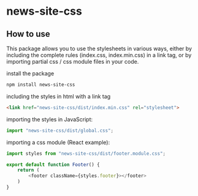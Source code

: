 # news-site-css

## How to use

This package allows you to use the stylesheets in various ways, either by including the complete rules (index.css, index.min.css) in a link tag, or by importing partial css / css module files in your code.

install the package

``` bash
npm install news-site-css
```

including the styles in html with a link tag
``` html
<link href="news-site-css/dist/index.min.css" rel="stylesheet">
```

importing the styles in JavaScript:
``` javascript
import "news-site-css/dist/global.css";
```

importing a css module (React example):
``` javascript
import styles from "news-site-css/dist/footer.module.css";

export default function Footer() {
    return (
        <footer className={styles.footer}></footer>
    )
}
```
